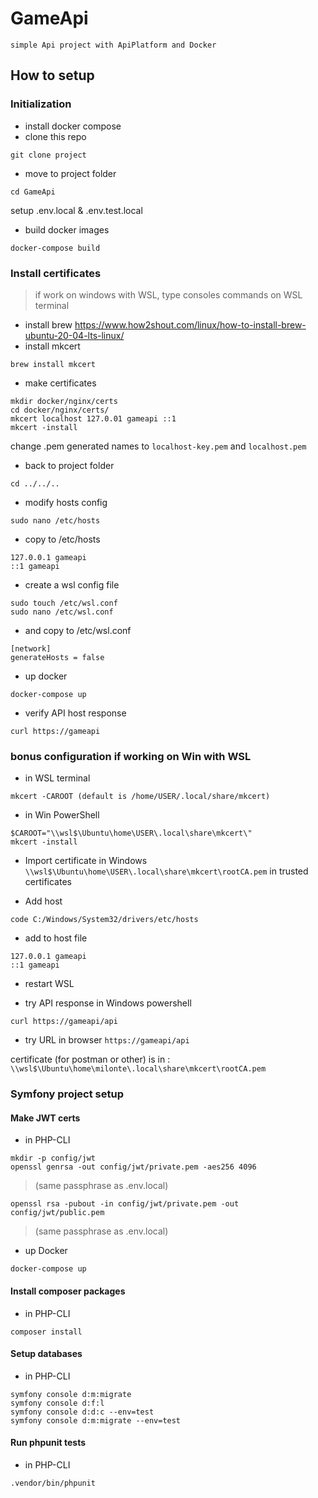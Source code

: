 # GameApi
`simple Api project with ApiPlatform and Docker`

## How to setup

### Initialization 

- install docker compose
- clone this repo
```
git clone project
```
- move to project folder
```
cd GameApi
```

setup .env.local & .env.test.local

- build docker images
```
docker-compose build
```

### Install certificates

> if work on windows with WSL, type consoles commands on WSL terminal

- install brew https://www.how2shout.com/linux/how-to-install-brew-ubuntu-20-04-lts-linux/
- install mkcert
```
brew install mkcert
```

- make certificates
```
mkdir docker/nginx/certs
cd docker/nginx/certs/
mkcert localhost 127.0.01 gameapi ::1
mkcert -install
```

change .pem generated names to `localhost-key.pem` and `localhost.pem`

- back to project folder
``` 
cd ../../..
```

- modify hosts config
```
sudo nano /etc/hosts
```

- copy to /etc/hosts
```
127.0.0.1 gameapi
::1 gameapi
```

- create a wsl config file
```
sudo touch /etc/wsl.conf
sudo nano /etc/wsl.conf
```

- and copy to /etc/wsl.conf
```
[network]
generateHosts = false
```

- up docker
```
docker-compose up
```

- verify API host response
```
curl https://gameapi
```

### bonus configuration if working on Win with WSL

- in WSL terminal
```
mkcert -CAROOT (default is /home/USER/.local/share/mkcert)
```

- in Win PowerShell
```
$CAROOT="\\wsl$\Ubuntu\home\USER\.local\share\mkcert\"
mkcert -install
```

- Import certificate in Windows
`\\wsl$\Ubuntu\home\USER\.local\share\mkcert\rootCA.pem`
in trusted certificates

- Add host
```
code C:/Windows/System32/drivers/etc/hosts
```

- add to host file
```
127.0.0.1 gameapi
::1 gameapi
```

- restart WSL

- try API response in Windows powershell
```
curl https://gameapi/api
```

- try URL in browser `https://gameapi/api`

certificate (for postman or other) is in :
`\\wsl$\Ubuntu\home\milonte\.local\share\mkcert\rootCA.pem`

### Symfony project setup

#### Make JWT certs

- in PHP-CLI
```
mkdir -p config/jwt
openssl genrsa -out config/jwt/private.pem -aes256 4096
```
> (same passphrase as .env.local)

```
openssl rsa -pubout -in config/jwt/private.pem -out config/jwt/public.pem
```
> (same passphrase as .env.local)

- up Docker
```
docker-compose up
```
#### Install composer packages

- in PHP-CLI
```
composer install
```

#### Setup databases

- in PHP-CLI
```
symfony console d:m:migrate
symfony console d:f:l
symfony console d:d:c --env=test
symfony console d:m:migrate --env=test
```

#### Run phpunit tests

- in PHP-CLI
```
.vendor/bin/phpunit
```
